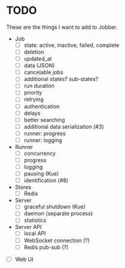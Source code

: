 TODO
===

These are the things I want to add to Jobber.

- Job
  + [ ] state: active, inactive, failed, complete
  + [ ] deletion
  + [ ] updated_at
  + [ ] data (JSON)
  + [ ] cancelable jobs
  + [ ] additional states? sub-states?
  + [ ] run duration
  + [ ] priority
  + [ ] retrying
  + [ ] authentication
  + [ ] delays
  + [ ] better searching
  + [ ] additional data serialization (#3)
  + [ ] runner: progress
  + [ ] runner: logging

- Runner
  + [ ] concurrency
  + [ ] progress
  + [ ] logging
  + [ ] pausing (Kue)
  + [ ] identification (#8)

- Stores
  + [ ] Redis

- Server
  + [ ] graceful shutdown (Kue)
  + [ ] daemon (separate process)
  + [ ] statistics

- Server API
  + [ ] local API
  + [ ] WebSocket connection (?)
  + [ ] Redis pub-sub (?)

- [ ] Web UI
